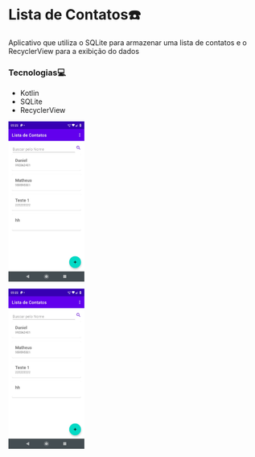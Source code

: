 # Lista de Contatos:phone:

Aplicativo que utiliza o SQLite para armazenar uma lista de contatos e o RecyclerView para a exibição do dados

### Tecnologias:computer:

- Kotlin
- SQLite
- RecyclerView


<p><img align="center" src="https://github.com/DanielSRibeiro/Lista-de-Contatos/blob/main/img/home.jpeg" width="30%" /></p>


<p><img align="center" src="https://github.com/DanielSRibeiro/Lista-de-Contatos/blob/main/img/home.jpeg" width="30%"/></p>
